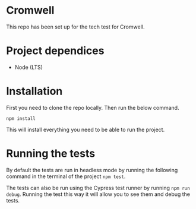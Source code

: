 # Cromwell
This repo has been set up for the tech test for Cromwell.

# Project dependices
* Node (LTS)

# Installation
First you need to clone the repo locally. Then run the below command.

`npm install`

This will install everything you need to be able to run the project.

# Running the tests

By default the tests are run in headless mode by running the following command in the terminal of the project `npm test`.

The tests can also be run using the Cypress test runner by running `npm run debug`. Running the test this way it will allow you to see them and debug the tests.
